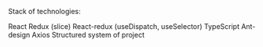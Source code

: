 Stack of technologies:

React 
Redux (slice)
React-redux (useDispatch, useSelector)
TypeScript
Ant-design
Axios
Structured system of project
